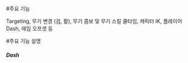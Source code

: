 #주요 기능 

Targeting, 무기 변경 (검, 활), 무기 콤보 및 무기 스킬 쿨타임, 캐릭터 IK, 플레이어 Dash, 에임 오프셋 등 

#주요 기능 설명 

##### Dash 




